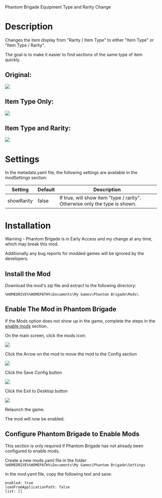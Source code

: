 Phantom Brigade Equipment Type and Rarity Change

# Description
Changes the item display from "Rarity / Item Type" to either "Item Type" or "Item Type / Rarity".

The goal is to make it easier to find sections of the same type of item quickly.

## Original:
![](Media/Original.png)

## Item Type Only:

![](Media/TypeOnly.png)

## Item Type and Rarity:

![](Media/TypeRarity.png)


# Settings
In the metadata.yaml file, the following settings are available in the modSettings section:


|Setting|Default|Description|
|--|--|--|
|showRarity|false|If true, will show item "type / rarity".  Otherwise only the type is shown.|


# Installation

Warning - Phantom Brigade is in Early Access and my change at any time, which may break this mod.

Additionally any bug reports for modded games will be ignored by the developers. 

## Install the Mod

Download the mod's zip file and extract to the following directory:

``%HOMEDRIVE%%HOMEPATH%\Documents\My Games\Phantom Brigade\Mods\``

## Enable The Mod in Phantom Brigade

If the Mods option does not show up in the game, complete the steps in the [enable mods](#configure-phantom-brigade-to-enable-mods) section.

On the main screen, click the mods icon:

![](Media/ModsMenu.png)

Click the Arrow on the mod to move the mod to the Config section

![](Media/EnableMod.png)

Click the Save Config button

![](Media/SaveConfig.png)

Click the Exit to Desktop button

![](Media/ExitToDesktop.png)

Relaunch the game.

The mod will now be enabled.

## Configure Phantom Brigade to Enable Mods

This section is only required if Phantom Brigade has not already been configured to enable mods.

Create a new mods.yaml file in the folder 
``%HOMEDRIVE%%HOMEPATH%\Documents\My Games\Phantom Brigade\Settings``

in the mod.yaml file, copy the following text and save:

```
enabled: true
loadFromApplicationPath: false
list: []
```

